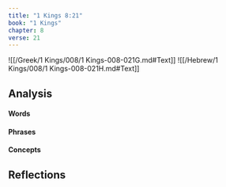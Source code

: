 ```yaml
---
title: "1 Kings 8:21"
book: "1 Kings"
chapter: 8
verse: 21
---
```

![[/Greek/1 Kings/008/1 Kings-008-021G.md#Text]]
![[/Hebrew/1 Kings/008/1 Kings-008-021H.md#Text]]

## Analysis

#### Words

#### Phrases

#### Concepts

## Reflections
